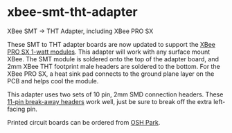 # xbee-smt-tht-adapter
XBee SMT -> THT Adapter, including XBee PRO SX

These SMT to THT adapter boards are now updated to support the <a href="http://www.digi.com/resources/documentation/Digidocs/90001477/Default.htm">XBee PRO SX 1-watt modules</a>. This adapter will work with any surface mount XBee. The SMT module is soldered onto the top of the adapter board, and 2mm XBee THT footprint male headers are soldered to the bottom. For the XBee PRO SX, a heat sink pad connects to the ground plane layer on the PCB and helps cool the module.

This adapter uses two sets of 10 pin, 2mm SMD connection headers. These <a href="http://www.digikey.com/product-search/en?keywords=SAM1172-11-nd">11-pin break-away headers</a> work well, just be sure to break off the extra left-facing pin.

Printed circuit boards can be ordered from <a href="https://oshpark.com/shared_projects/a5fHOewn">OSH Park</a>.
